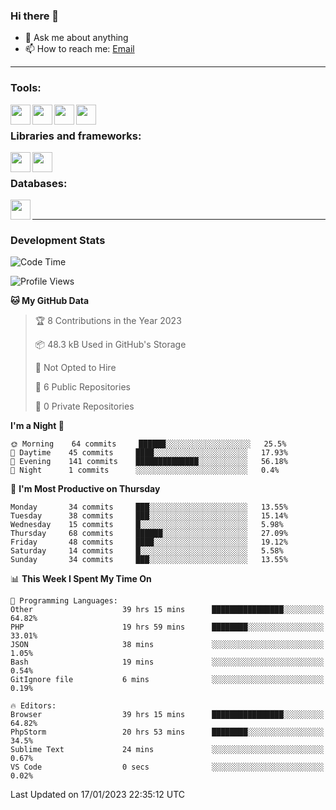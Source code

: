 ### Hi there 👋

- 💬 Ask me about anything
- 📫 How to reach me: [Email]

---

### Tools:
<img align='left' height="32" width="32" src="https://cdn.jsdelivr.net/npm/simple-icons@4.8.0/icons/phpstorm.svg" />
<img align='left' height="32" width="32" src="https://cdn.jsdelivr.net/npm/simple-icons@4.8.0/icons/sublimetext.svg" />
<img align='left' height="32" width="32" src="https://cdn.jsdelivr.net/npm/simple-icons@4.8.0/icons/laragon.svg" />
<img align='left' height="32" width="32" src="https://cdn.jsdelivr.net/npm/simple-icons@4.8.0/icons/xampp.svg" />
<br>

### Libraries and frameworks:
<img align='left' height="32" width="32" src="https://cdn.jsdelivr.net/npm/simple-icons@4.8.0/icons/laravel.svg" />
<img align='left' height="32" width="32" src="https://cdn.jsdelivr.net/npm/simple-icons@4.8.0/icons/jquery.svg" />
<br>

### Databases:
<img align='left' height="32" width="32" src="https://cdn.jsdelivr.net/npm/simple-icons@4.8.0/icons/mysql.svg" />
<br>

---
### Development Stats
<!--START_SECTION:waka-->
![Code Time](http://img.shields.io/badge/Code%20Time-779%20hrs%2027%20mins-blue)

![Profile Views](http://img.shields.io/badge/Profile%20Views-0-blue)

**🐱 My GitHub Data** 

> 🏆 8 Contributions in the Year 2023
 > 
> 📦 48.3 kB Used in GitHub's Storage 
 > 
> 🚫 Not Opted to Hire
 > 
> 📜 6 Public Repositories 
 > 
> 🔑 0 Private Repositories  
 > 
**I'm a Night 🦉** 

```text
🌞 Morning    64 commits     ██████░░░░░░░░░░░░░░░░░░░   25.5% 
🌆 Daytime    45 commits     ████░░░░░░░░░░░░░░░░░░░░░   17.93% 
🌃 Evening    141 commits    ██████████████░░░░░░░░░░░   56.18% 
🌙 Night      1 commits      ░░░░░░░░░░░░░░░░░░░░░░░░░   0.4%

```
📅 **I'm Most Productive on Thursday** 

```text
Monday       34 commits     ███░░░░░░░░░░░░░░░░░░░░░░   13.55% 
Tuesday      38 commits     ███░░░░░░░░░░░░░░░░░░░░░░   15.14% 
Wednesday    15 commits     █░░░░░░░░░░░░░░░░░░░░░░░░   5.98% 
Thursday     68 commits     ██████░░░░░░░░░░░░░░░░░░░   27.09% 
Friday       48 commits     ████░░░░░░░░░░░░░░░░░░░░░   19.12% 
Saturday     14 commits     █░░░░░░░░░░░░░░░░░░░░░░░░   5.58% 
Sunday       34 commits     ███░░░░░░░░░░░░░░░░░░░░░░   13.55%

```


📊 **This Week I Spent My Time On** 

```text
💬 Programming Languages: 
Other                    39 hrs 15 mins      ████████████████░░░░░░░░░   64.82% 
PHP                      19 hrs 59 mins      ████████░░░░░░░░░░░░░░░░░   33.01% 
JSON                     38 mins             ░░░░░░░░░░░░░░░░░░░░░░░░░   1.05% 
Bash                     19 mins             ░░░░░░░░░░░░░░░░░░░░░░░░░   0.54% 
GitIgnore file           6 mins              ░░░░░░░░░░░░░░░░░░░░░░░░░   0.19%

🔥 Editors: 
Browser                  39 hrs 15 mins      ████████████████░░░░░░░░░   64.82% 
PhpStorm                 20 hrs 53 mins      ████████░░░░░░░░░░░░░░░░░   34.5% 
Sublime Text             24 mins             ░░░░░░░░░░░░░░░░░░░░░░░░░   0.67% 
VS Code                  0 secs              ░░░░░░░░░░░░░░░░░░░░░░░░░   0.02%

```


 Last Updated on 17/01/2023 22:35:12 UTC
<!--END_SECTION:waka-->

[huyviet]: https://huyviet.vn/
[EMAIl]: https://mail.google.com/mail/u/0/?fs=1&tf=cm&source=mailto&to=huynguyenviet0110@gmail.com

